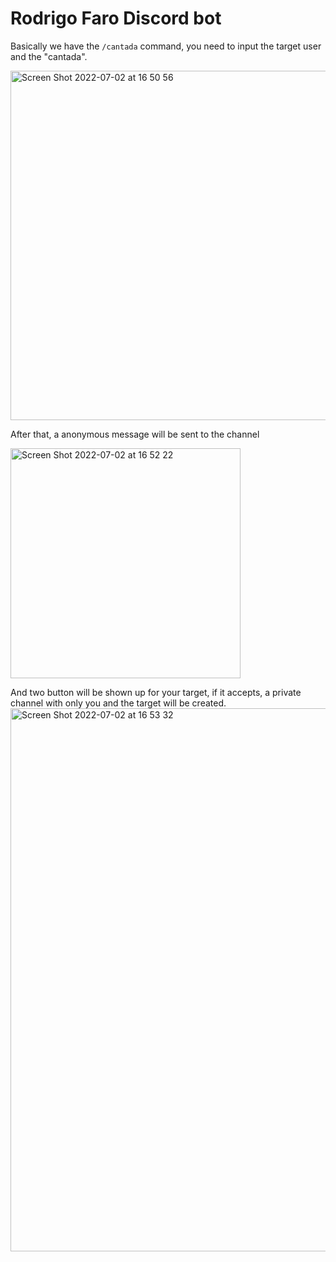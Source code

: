 # Rodrigo Faro Discord bot

Basically we have the `/cantada` command, you need to input the target user and the "cantada".

<img width="559" alt="Screen Shot 2022-07-02 at 16 50 56" src="https://user-images.githubusercontent.com/57234795/177014518-4024a6b9-c082-404e-99be-44da50617b6f.png">

After that, a anonymous message will be sent to the channel

<img width="368" alt="Screen Shot 2022-07-02 at 16 52 22" src="https://user-images.githubusercontent.com/57234795/177014541-ecb1f0a8-c4d2-48ba-ae12-2118aced195b.png">

And two button will be shown up for your target, if it accepts, a private channel with only you and the target will be created.
<img width="869" alt="Screen Shot 2022-07-02 at 16 53 32" src="https://user-images.githubusercontent.com/57234795/177014566-0ee5526b-5bc4-46c9-b326-d28d4e163f0e.png">
